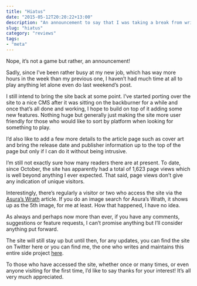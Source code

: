 ```yaml
---
title: "Hiatus"
date: "2015-05-12T20:20:22+13:00"
description: "An announcement to say that I was taking a break from writing reviews"
slug: "hiatus"
category: "reviews"
tags:
- "meta"
---
```


Nope, it’s not a game but rather, an announcement!

Sadly, since I’ve been rather busy at my new job, which has way more hours in the week than my previous one, I haven’t had much time at all to play anything let alone even do last weekend’s post.

I still intend to bring the site back at some point. I’ve started porting over the site to a nice CMS after it was sitting on the backburner for a while and once that’s all done and working, I hope to build on top of it adding some new features. Nothing huge but generally just making the site more user friendly for those who would like to sort by platform when looking for something to play.

I’d also like to add a few more details to the article page such as cover art and bring the release date and publisher information up to the top of the page but only if I can do it without being intrusive.

I’m still not exactly sure how many readers there are at present. To date, since October, the site has apparently had a total of 1,623 page views which is well beyond anything I ever expected. That said, page views don’t give any indication of unique visitors.

Interestingly, there’s regularly a visitor or two who access the site via the [Asura’s Wrath](/reviews/asuras-wrath) article. If you do an image search for Asura’s Wrath, it shows up as the 5th image, for me at least. How that happened, I have no idea.

As always and perhaps now more than ever, if you have any comments, suggestions or feature requests, I can’t promise anything but I’ll consider anything put forward.

The site will still stay up but until then, for any updates, you can find the site on Twitter here or you can find me, the one who writes and maintains this entire side project [here](https://twitter.com/sentreh).

To those who have accessed the site, whether once or many times, or even anyone visiting for the first time, I’d like to say thanks for your interest! It’s all very much appreciated.